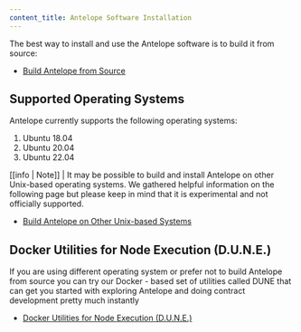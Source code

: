 ```yaml
---
content_title: Antelope Software Installation
---
```


The best way to install and use the Antelope software is to build it from source:

* [Build Antelope from Source](01_build-from-source/index.md)

## Supported Operating Systems

Antelope currently supports the following operating systems:

1. Ubuntu 18.04
2. Ubuntu 20.04
3. Ubuntu 22.04

[[info | Note]]
| It may be possible to build and install Antelope on other Unix-based operating systems. We gathered helpful information on the following page but please keep in mind that it is experimental and not officially supported. 

* [Build Antelope on Other Unix-based Systems](01_build-from-source/00_build-unsupported-os.md)

## Docker Utilities for Node Execution (D.U.N.E.)

If you are using different operating system or prefer not to build Antelope from source you can try our Docker - based set of utilities called DUNE that can get you started with exploring Antelope and doing contract development pretty much instantly

* [Docker Utilities for Node Execution (D.U.N.E.)](https://github.com/eosnetworkfoundation/DUNE)
